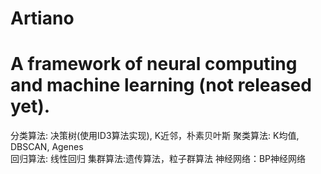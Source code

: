 Artiano
=======

A framework of neural computing and machine learning (not released yet).
================================================================================
分类算法: 决策树(使用ID3算法实现), K近邻，朴素贝叶斯                                                                       聚类算法: K均值, DBSCAN, Agenes                         
回归算法: 线性回归
集群算法:遗传算法，粒子群算法
神经网络：BP神经网络
